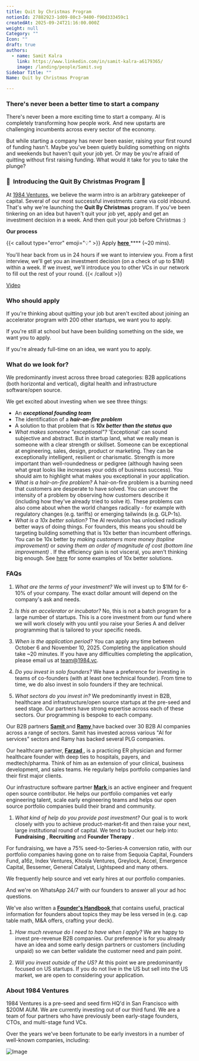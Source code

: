 ```yaml
---
title: Quit by Christmas Program
notionId: 27882923-1d09-80c3-9400-f90d333459c1
createdAt: 2025-09-24T21:16:00.000Z
weight: null
Category: ""
Icon: ""
draft: true
authors:
  - name: Samit Kalra
    link: https://www.linkedin.com/in/samit-kalra-a6179365/
    image: /landing/people/Samit.svg
Sidebar Title: ""
Name: Quit by Christmas Program

---
```




### There's never been a better time to start a company


There's never been a more exciting time to start a company. AI is completely transforming how people work. And new upstarts are challenging incumbents across every sector of the economy.

But while starting a company has never been easier, raising your first round of funding hasn't. Maybe you've been quietly building something on nights and weekends but haven't quit your job yet. Or may be you're afraid of quitting without first raising funding. What would it take for you to take the plunge?

### 🎄  **Introducing the**  **Quit By Christmas**  **Program** 🎄


At [1984 Ventures](/), we believe the warm intro is an arbitrary gatekeeper of capital. Several of our most successful investments came via cold inbound. That's why we're launching the  **Quit By Christmas**  program. If you've been tinkering on an idea but haven't quit your job yet, apply and get an investment decision in a week. And then quit your job before Christmas :) 

 **Our process** 

{{< callout type="error" emoji="💡" >}}
Apply [ **here** ](https://apply.1984.vc/) **** (~20 mins). 

You'll hear back from us in 24 hours if we want to interview you. From a first interview, we'll get you an investment decision (on a check of up to $1M) within a week. If we invest, we'll introduce you to other VCs in our network to fill out the rest of your round. 
{{< /callout >}}


[Video](https://www.loom.com/share/e5030cfed89640988c8f9b947cc1e4d3?sid=6956d63a-e306-42bd-bd22-7d60466938bb)


###  **Who should apply** 


If you're thinking about quitting your job but aren't excited about joining an accelerator program with 200 other startups, we want you to apply.

If you're still at school but have been building something on the side, we want you to apply.

If you're already full-time on an idea, we want you to apply.

###  **What do we look for?** 


We predominantly invest across three broad categories: B2B applications (both horizontal and vertical), digital health and infrastructure software/open source. 

We get excited about investing when we see three things:

- An  ***exceptional founding team*** 
- The identification of a  ***hair-on-fire problem*** 
- A solution to that problem that is  ***10x better than the status quo*** 
-  *What makes someone "exceptional"?* 'Exceptional' can sound subjective and abstract. But in startup land, what we really mean is someone with a clear strength or skillset. Someone can be exceptional at engineering, sales, design, product or marketing. They can be exceptionally intelligent, resilient or charismatic. Strength is more important than well-roundedness or pedigree (although having seen what great looks like increases your odds of business success). You should aim to highlight what makes you exceptional in your application.
-  *What is a hair-on-fire problem?* A hair-on-fire problem is a burning need that customers are desperate to have solved. You can uncover the intensity of a problem by observing how customers describe it (including how they've already tried to solve it). These problems can also come about when the world changes radically - for example with regulatory changes (e.g. tariffs) or emerging tailwinds (e.g. GLP-1s). 
-  *What is a 10x better solution?* The AI revolution has unlocked radically better ways of doing things. For founders, this means you should be targeting building something that is 10x better than incumbent offerings. You can be 10x better by  *making customers more money (topline improvement)*  or  *saving them an order of magnitude of cost (bottom line improvement)* . If the efficiency gain is not visceral, you aren't thinking big enough. See [here](https://samit-kalra.com/blog/how-to-find-a-good-startup-idea) for some examples of 10x better solutions.
###  **FAQs** 


1.  *What are the terms of your investment?* We will invest up to $1M for 6-10% of your company. The exact dollar amount will depend on the company's ask and needs.

1.  *Is this an accelerator or incubator?* No, this is not a batch program for a large number of startups. This is a core investment from our fund where we will work closely with you until you raise your Series A and deliver programming that is tailored to your specific needs.

1.  *When is the application period?* You can apply any time between October 6 and November 10, 2025. Completing the application should take ~20 minutes. If you have any difficulties completing the application, please email us at team@1984.vc. 

1.  *Do you invest in solo founders?* We have a preference for investing in teams of co-founders (with at least one technical founder). From time to time, we do also invest in solo founders if they are technical.

1.  *What sectors do you invest in?* We predominantly invest in B2B, healthcare and infrastructure/open source startups at the pre-seed and seed stage. Our partners have strong expertise across each of these sectors. Our programming is bespoke to each company.

Our B2B partners [ **Samit** ](https://www.linkedin.com/in/samit-kalra-a6179365/) and [ **Ramy** ](https://www.linkedin.com/in/ramyadeeb/) have backed over 30 B2B AI companies across a range of sectors. Samit has invested across various "AI for services" sectors and Ramy has backed several PLG companies.

Our healthcare partner, [ **Farzad** ](https://www.linkedin.com/in/farzadsoleimani/), is a practicing ER physician and former healthcare founder with deep ties to hospitals, payers, and medtech/pharma. Think of him as an extension of your clinical, business development, and sales teams. He regularly helps portfolio companies land their first major clients.

Our infrastructure software partner [ **Mark** ](https://mdp.github.io/) is an active engineer and frequent open source contributor. He helps our portfolio companies vet early engineering talent, scale early engineering teams and helps our open source portfolio companies build their brand and community. 

1.  *What kind of help do you provide post investment?* Our goal is to work closely with you to achieve product-market-fit and then raise your next, large institutional round of capital. We tend to bucket our help into:  **Fundraising** ,  **Recruiting**  and  **Founder Therapy** .

For fundraising, we have a 75% seed-to-Series-A conversion ratio, with our portfolio companies having gone on to raise from Sequoia Capital, Founders Fund, a16z, Index Ventures, Khosla Ventures, Greylock, Accel, Emergence Capital, Bessemer, General Catalyst, Lightspeed and many others.

We frequently help source and vet early hires at our portfolio companies.

And we're on WhatsApp 24/7 with our founders to answer all your ad hoc questions.

We've also written a [ **Founder's Handbook** ](/docs/founders-handbook/) that contains useful, practical information for founders about topics they may be less versed in (e.g. cap table math, M&A offers, crafting your deck).

1.  *How much revenue do I need to have when I apply?* We are happy to invest pre-revenue B2B companies. Our preference is for you already have an idea and some early design partners or customers (including unpaid) so we can better validate the customer need and pain point. 

1.  *Will you invest outside of the US?* At this point we are predominantly focused on US startups. If you do not live in the US but sell into the US market, we are open to considering your application.
###  **About 1984 Ventures** 


1984 Ventures is a pre-seed and seed firm HQ'd in San Francisco with $200M AUM. We are currently investing out of our third fund. We are a team of four partners who have previously been early-stage founders, CTOs, and multi-stage fund VCs.

Over the years we've been fortunate to be early investors in a number of well-known companies, including:

![Image](https://prod-files-secure.s3.us-west-2.amazonaws.com/52e751b5-230f-4649-8c4e-0224e58da4f9/04b4bd06-ed65-4486-b31f-fe52f2f7f7eb/image.png?X-Amz-Algorithm=AWS4-HMAC-SHA256&X-Amz-Content-Sha256=UNSIGNED-PAYLOAD&X-Amz-Credential=ASIAZI2LB4665RVR2RJ5%2F20251004%2Fus-west-2%2Fs3%2Faws4_request&X-Amz-Date=20251004T152020Z&X-Amz-Expires=3600&X-Amz-Security-Token=IQoJb3JpZ2luX2VjEML%2F%2F%2F%2F%2F%2F%2F%2F%2F%2FwEaCXVzLXdlc3QtMiJGMEQCID23s0AA5QypFa0x%2Bvp6vzHNrCsqW9m5Ex2hDpNSOtCkAiAf4hHRgQgsfX9QnzyyjadOQTh35LtB2adDX4i7Zjea3Sr%2FAwhbEAAaDDYzNzQyMzE4MzgwNSIMIT5Khan7G7C27Bn%2BKtwDFgIosbrMRUg2TtJCljw5CYFqbE34Azkt5W2M1ylVS9H6ULMIka6Bto29ugSDJpQq1tc%2F0loN6NFUD4FXonF1yNuVNTT2eWycZwSHunBBzQVuIkqOnCVYtRAXw3HCsB4UOtoml5RG1qJdsAWd7r5PMUlTfIfnbJWg08B33pEnGHsqpYYBH%2FOGRA6GMXCPVVzwfBpi0cOVn0jGOaqd9USycrsK%2FQaYG1AUMbU7Y%2BwlLrAWDqs668PF4myvszu2pci7vnzwZMK8UwEY4nMMKo%2BTlRDvnfTEZFc%2Bn7VLy8tcr8JQ9nAKbHSypvfBDe3kyEJkqsZU4JzPPdyw%2BvYEZlcwEXXxt2dL0XwEjFkt3X6XKR%2F0087STPk7BvZ6gVEB%2FPPJedOQbKBcAVmB31FTxXzRwznH6KwqqGdvkhWv1IhFSLHDhwh790kmSB1PCbIEKm3%2BkeswWThSPf2aqB1lGbB6CNZGPgBt4gWIWFgVml8CeH8Yu8bH6YeXh%2FhcMdOZowXx1bccLfz6UQmy2R0QH%2BBr3om6i1GUTTmrFO3Yl9HhSvBFBiONGDz46oSHn4GMJsaNSQ46rYbrxgyY3OpWLrQQ0BaDFJV7xNpim8Uxrsi%2FLNcbWE0CtwPE1oIeEFEwgOGDxwY6pgFfad7EUJ%2BjjJ2gQ4Q4wx4lJT2vHT2suUJAyeqvroO5EHgWZdMvWOCkUwf3TT%2BKOhzdoRKsjfKL3rqaM8c6KuSa5FezHiykTHmADXjyxO67VhNcEAM9hVaeO6PSfnPanPRxyYakkJGUVOlEIN%2Bl7prLL0Wyt%2FcZ8NYyehuj6k2RI4sLGLx5CHKe13amRpciB0ZJBEMoomRVbqeugwIyVE7%2BfYKAST5V&X-Amz-Signature=06aa6929d03681ee6c9bf16f04daf0714f93f643f147a9a699ef58ffa0dcc983&X-Amz-SignedHeaders=host&x-amz-checksum-mode=ENABLED&x-id=GetObject)

